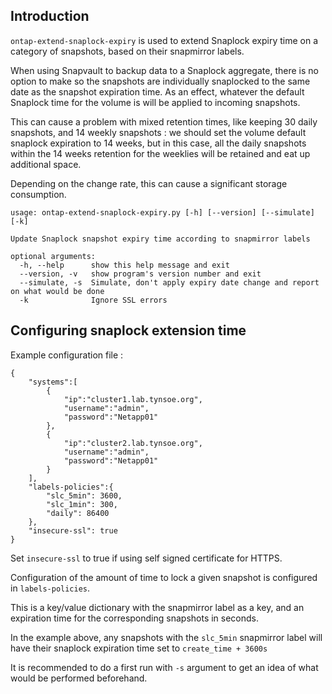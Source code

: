 ## Introduction

`ontap-extend-snaplock-expiry` is used to extend Snaplock expiry time on a category of snapshots, based on their snapmirror labels.

When using Snapvault to backup data to a Snaplock aggregate, there is no option to make so the snapshots are individually snaplocked to the same date as the snapshot expiration time. As an effect, whatever the default Snaplock time for the volume is will be applied to incoming snapshots.

This can cause a problem with mixed retention times, like keeping 30 daily snapshots, and 14 weekly snapshots : we should set the volume default snaplock expiration to 14 weeks, but in this case, all the daily snapshots within the 14 weeks retention for the weeklies will be retained and eat up additional space.

Depending on the change rate, this can cause a significant storage consumption.

```
usage: ontap-extend-snaplock-expiry.py [-h] [--version] [--simulate] [-k]

Update Snaplock snapshot expiry time according to snapmirror labels

optional arguments:
  -h, --help      show this help message and exit
  --version, -v   show program's version number and exit
  --simulate, -s  Simulate, don't apply expiry date change and report on what would be done
  -k              Ignore SSL errors
```

## Configuring snaplock extension time

Example configuration file :

```
{
    "systems":[
        {
            "ip":"cluster1.lab.tynsoe.org",
            "username":"admin",
            "password":"Netapp01"
        },
        {
            "ip":"cluster2.lab.tynsoe.org",
            "username":"admin",
            "password":"Netapp01"
        }
    ],
    "labels-policies":{
        "slc_5min": 3600,
        "slc_1min": 300,
        "daily": 86400
    },
    "insecure-ssl": true
}
```

Set `insecure-ssl` to true if using self signed certificate for HTTPS.


Configuration of the amount of time to lock a given snapshot is configured in `labels-policies`.

This is a key/value dictionary with the snapmirror label as a key, and an expiration time for the corresponding snapshots in seconds.

In the example above, any snapshots with the `slc_5min` snapmirror label will have their snaplock expiration time set to `create_time + 3600s`

It is recommended to do a first run with `-s` argument to get an idea of what would be performed beforehand.